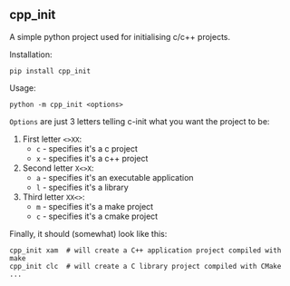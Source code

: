 ## cpp_init

A simple python project used for initialising c/c++ projects.

Installation:
```
pip install cpp_init
```

Usage:
```
python -m cpp_init <options>
```

`Options` are just 3 letters telling c-init what you want the project to be:
1. First letter `<>XX`:
	- `c` - specifies it's a c project
	- `x` - specifies it's a c++ project
2. Second letter `X<>X`:
	- `a` - specifies it's an executable application
	- `l` - specifies it's a library
3. Third letter `XX<>`:
	- `m` - specifies it's a make project
	- `c` - specifies it's a cmake project

Finally, it should (somewhat) look like this:
```
cpp_init xam  # will create a C++ application project compiled with make 
cpp_init clc  # will create a C library project compiled with CMake
...
```
